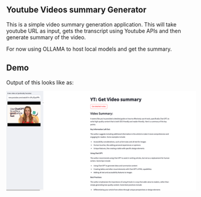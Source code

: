 ## Youtube Videos summary Generator

This is a simple video summary generation application.
This will take youtube URL as input, gets the transcript using Youtube APIs and then generate summary of the video.
<p>
For now using OLLAMA to host local models and get the summary.
</p>

## Demo 
Output of this looks like as: 

![alt text](images/img_example.png)